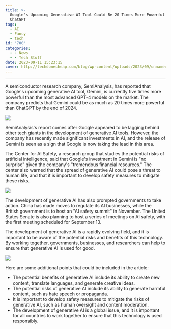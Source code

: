 ```yaml
---
title: >-
  Google's Upcoming Generative AI Tool Could Be 20 Times More Powerful Than
  ChatGPT
tags:
  - AI
  - Fancy
  - tech
id: '700'
categories:
  - - News
  - - Tech Stuff
date: 2023-09-11 15:23:15
cover: http://techdonecheap.com/blog/wp-content/uploads/2023/09/unnamed-47.jpeg
---
```


* * *

A semiconductor research company, SemiAnalysis, has reported that Google's upcoming generative AI tool, Gemini, is currently five times more powerful than the most advanced GPT-4 models on the market. The company predicts that Gemini could be as much as 20 times more powerful than ChatGPT by the end of 2024.

![](http://techdonecheap.com/blog/wp-content/uploads/2023/09/unnamed-47.jpeg?w=1024)

SemiAnalysis's report comes after Google appeared to be lagging behind other tech giants in the development of generative AI tools. However, the company has recently made significant investments in AI, and the release of Gemini is seen as a sign that Google is now taking the lead in this area.

The Center for AI Safety, a research group that studies the potential risks of artificial intelligence, said that Google's investment in Gemini is "no surprise" given the company's "tremendous financial resources." The center also warned that the spread of generative AI could pose a threat to human life, and that it is important to develop safety measures to mitigate these risks.

![](http://techdonecheap.com/blog/wp-content/uploads/2023/09/what-is-generative-ai-what-are-foundation-models-and-why-do-they-matter-scaled-1.jpg?w=1024)

The development of generative AI has also prompted governments to take action. China has made moves to regulate its AI businesses, while the British government is to host an "AI safety summit" in November. The United States Senate is also planning to host a series of meetings on AI safety, with the first meeting scheduled for September 13.

The development of generative AI is a rapidly evolving field, and it is important to be aware of the potential risks and benefits of this technology. By working together, governments, businesses, and researchers can help to ensure that generative AI is used for good.

![](http://techdonecheap.com/blog/wp-content/uploads/2023/09/artificial_intelligence__ai__machine_learning_-_30212411048.jpeg?w=1024)

Here are some additional points that could be included in the article:

*   The potential benefits of generative AI include its ability to create new content, translate languages, and generate creative ideas.
*   The potential risks of generative AI include its ability to generate harmful content, such as hate speech or propaganda.
*   It is important to develop safety measures to mitigate the risks of generative AI, such as human oversight and content moderation.
*   The development of generative AI is a global issue, and it is important for all countries to work together to ensure that this technology is used responsibly.